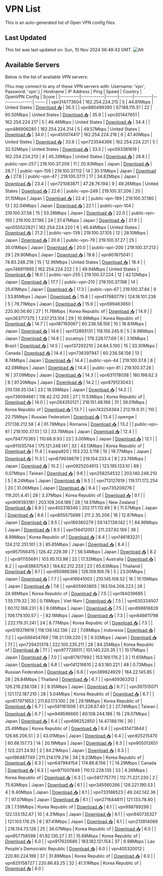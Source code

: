 # VPN List

This is an auto-generated list of Open VPN config files.

## Last Updated

This list was last updated on: Sun, 10 Nov 2024 06:48:43 GMT.
![Alt](https://repobeats.axiom.co/api/embed/186b98318ef1479477931607c1ad7d823f12451f.svg "Repobeats analytics image")

## Available Servers

Below is the list of available VPN servers:

(You may connect to any of these VPN servers with: Username: 'vpn', Password: 'vpn'.)
| Hostname | IP Address | Ping | Speed | Country | OpenVPN Config | Score |
|----------|------------|------|-------|---------|----------------| ----- |
| vpn314773604 | 162.254.224.215 | 5 | 44.81Mbps | United States | [Download 📥](./configs/server_0_US.ovpn) | 36.3 |
| vpn880499390 | 67.188.115.51 | 22 | 60.50Mbps | United States | [Download 📥](./configs/server_1_US.ovpn) | 35.9 |
| vpn301447651 | 162.254.224.217 | 5 | 46.46Mbps | United States | [Download 📥](./configs/server_2_US.ovpn) | 34.4 |
| vpn486906280 | 162.254.224.214 | 5 | 49.57Mbps | United States | [Download 📥](./configs/server_3_US.ovpn) | 34.0 |
| vpn450074417 | 162.254.224.218 | 6 | 47.40Mbps | United States | [Download 📥](./configs/server_4_US.ovpn) | 33.8 |
| vpn723544366 | 162.254.224.221 | 5 | 32.52Mbps | United States | [Download 📥](./configs/server_5_US.ovpn) | 33.5 |
| vpn593381619 | 162.254.224.213 | 4 | 45.26Mbps | United States | [Download 📥](./configs/server_6_US.ovpn) | 28.8 |
| public-vpn-257 | 219.100.37.208 | 11 | 20.93Mbps | Japan | [Download 📥](./configs/server_7_JP.ovpn) | 28.7 |
| public-vpn-159 | 219.100.37.112 | 14 | 30.51Mbps | Japan | [Download 📥](./configs/server_8_JP.ovpn) | 27.8 |
| public-vpn-47 | 219.100.37.11 | 17 | 34.82Mbps | Japan | [Download 📥](./configs/server_9_JP.ovpn) | 23.4 |
| vpn721083871 | 47.28.76.194 | 9 | 49.26Mbps | United States | [Download 📥](./configs/server_10_US.ovpn) | 22.6 |
| public-vpn-249 | 219.100.37.206 | 20 | 31.15Mbps | Japan | [Download 📥](./configs/server_11_JP.ovpn) | 22.4 |
| public-vpn-189 | 219.100.37.180 | 13 | 32.04Mbps | Japan | [Download 📥](./configs/server_12_JP.ovpn) | 22.1 |
| public-vpn-104 | 219.100.37.58 | 15 | 53.28Mbps | Japan | [Download 📥](./configs/server_13_JP.ovpn) | 22.0 |
| public-vpn-195 | 219.100.37.195 | 24 | 37.47Mbps | Japan | [Download 📥](./configs/server_14_JP.ovpn) | 21.9 |
| vpn555522821 | 162.254.224.220 | 6 | 46.44Mbps | United States | [Download 📥](./configs/server_15_US.ovpn) | 21.2 |
| public-vpn-139 | 219.100.37.105 | 12 | 28.10Mbps | Japan | [Download 📥](./configs/server_16_JP.ovpn) | 20.8 |
| public-vpn-79 | 219.100.37.27 | 25 | 35.01Mbps | Japan | [Download 📥](./configs/server_17_JP.ovpn) | 20.0 |
| public-vpn-200 | 219.100.37.213 | 29 | 29.90Mbps | Japan | [Download 📥](./configs/server_18_JP.ovpn) | 19.8 |
| vpn801875041 | 74.83.248.218 | 15 | 12.96Mbps | United States | [Download 📥](./configs/server_19_US.ovpn) | 18.4 |
| vpn748911995 | 162.254.224.222 | 5 | 49.94Mbps | United States | [Download 📥](./configs/server_20_US.ovpn) | 18.0 |
| public-vpn-255 | 219.100.37.224 | 12 | 42.12Mbps | Japan | [Download 📥](./configs/server_21_JP.ovpn) | 17.7 |
| public-vpn-210 | 219.100.37.198 | 14 | 25.61Mbps | Japan | [Download 📥](./configs/server_22_JP.ovpn) | 17.3 |
| public-vpn-67 | 219.100.37.84 | 9 | 53.85Mbps | Japan | [Download 📥](./configs/server_23_JP.ovpn) | 15.8 |
| vpn417980779 | 124.18.101.238 | 5 | 79.71Mbps | Japan | [Download 📥](./configs/server_24_JP.ovpn) | 15.6 |
| vpn599463650 | 220.90.56.60 | 27 | 11.78Mbps | Korea Republic of | [Download 📥](./configs/server_25_KR.ovpn) | 14.9 |
| vpn363717375 | 1.237.213.104 | 29 | 10.99Mbps | Korea Republic of | [Download 📥](./configs/server_26_KR.ovpn) | 14.7 |
| vpn187193067 | 60.236.58.156 | 10 | 18.83Mbps | Japan | [Download 📥](./configs/server_27_JP.ovpn) | 14.6 |
| vpn112893131 | 118.156.245.9 | 5 | 8.98Mbps | Japan | [Download 📥](./configs/server_28_JP.ovpn) | 14.6 |
| zucatoys | 179.228.177.69 | 6 | 3.16Mbps | Brazil | [Download 📥](./configs/server_29_BR.ovpn) | 14.5 |
| vpn137292210 | 24.84.5.100 | 15 | 33.30Mbps | Canada | [Download 📥](./configs/server_30_CA.ovpn) | 14.4 |
| vpn736397947 | 60.236.58.156 | 13 | 8.74Mbps | Japan | [Download 📥](./configs/server_31_JP.ovpn) | 14.4 |
| public-vpn-44 | 219.100.37.8 | 8 | 42.08Mbps | Japan | [Download 📥](./configs/server_32_JP.ovpn) | 14.4 |
| public-vpn-81 | 219.100.37.28 | 16 | 37.09Mbps | Japan | [Download 📥](./configs/server_33_JP.ovpn) | 14.3 |
| vpn631178038 | 180.198.62.3 | 6 | 97.20Mbps | Japan | [Download 📥](./configs/server_34_JP.ovpn) | 14.2 |
| vpn879123043 | 210.139.35.134 | 23 | 18.59Mbps | Japan | [Download 📥](./configs/server_35_JP.ovpn) | 14.2 |
| vpn739094661 | 118.42.212.205 | 27 | 11.53Mbps | Korea Republic of | [Download 📥](./configs/server_36_KR.ovpn) | 14.0 |
| vpn264350121 | 218.151.48.166 | 31 | 39.01Mbps | Korea Republic of | [Download 📥](./configs/server_37_KR.ovpn) | 13.7 |
| vpn743254364 | 212.19.9.31 | 110 | 22.75Mbps | Russian Federation | [Download 📥](./configs/server_38_RU.ovpn) | 13.4 |
| opengw | 217.138.212.58 | 4 | 61.78Mbps | Romania | [Download 📥](./configs/server_39_RO.ovpn) | 13.2 |
| public-vpn-61 | 219.100.37.51 | 13 | 33.78Mbps | Japan | [Download 📥](./configs/server_40_JP.ovpn) | 12.4 |
| vpn794770365 | 110.66.9.93 | 22 | 3.00Mbps | Japan | [Download 📥](./configs/server_41_JP.ovpn) | 12.1 |
| vpn911035744 | 175.121.248.141 | 33 | 43.13Mbps | Korea Republic of | [Download 📥](./configs/server_42_KR.ovpn) | 11.4 |
| kappa820 | 153.232.5.118 | 10 | 19.77Mbps | Japan | [Download 📥](./configs/server_43_JP.ovpn) | 11.3 |
| vpn679938679 | 219.104.233.4 | 8 | 23.76Mbps | Japan | [Download 📥](./configs/server_44_JP.ovpn) | 10.2 |
| vpn0925204913 | 123.195.133.10 | 89 | 0.07Mbps | Taiwan | [Download 📥](./configs/server_45_TW.ovpn) | 9.6 |
| vpn258254532 | 203.140.246.210 | 5 | 8.24Mbps | Japan | [Download 📥](./configs/server_46_JP.ovpn) | 9.5 |
| vpn713127619 | 119.171.172.254 | 20 | 31.06Mbps | Japan | [Download 📥](./configs/server_47_JP.ovpn) | 9.4 |
| vpn735209276 | 119.201.4.41 | 28 | 3.37Mbps | Korea Republic of | [Download 📥](./configs/server_48_KR.ovpn) | 9.1 |
| vpn909393181 | 203.109.204.188 | 28 | 14.51Mbps | New Zealand | [Download 📥](./configs/server_49_NZ.ovpn) | 8.9 |
| vpn402318340 | 202.171.112.69 | 9 | 11.57Mbps | Japan | [Download 📥](./configs/server_50_JP.ovpn) | 8.6 |
| vpn855575699 | 211.2.35.206 | 16 | 12.87Mbps | Japan | [Download 📥](./configs/server_51_JP.ovpn) | 8.5 |
| vpn189380279 | 59.147.139.142 | 1 | 84.96Mbps | Japan | [Download 📥](./configs/server_52_JP.ovpn) | 8.5 |
| vpn156412051 | 211.237.92.169 | 36 | 8.99Mbps | Korea Republic of | [Download 📥](./configs/server_53_KR.ovpn) | 8.4 |
| vpn146183221 | 124.212.251.101 | 3 | 85.65Mbps | Japan | [Download 📥](./configs/server_54_JP.ovpn) | 8.4 |
| vpn957056415 | 126.42.229.39 | 7 | 56.54Mbps | Japan | [Download 📥](./configs/server_55_JP.ovpn) | 8.2 |
| vpn911155691 | 103.95.113.98 | 22 | 17.32Mbps | Australia | [Download 📥](./configs/server_56_AU.ovpn) | 8.2 |
| vpn838837543 | 184.82.212.233 | 23 | 65.63Mbps | Thailand | [Download 📥](./configs/server_57_TH.ovpn) | 8.1 |
| vpn950996388 | 126.109.169.78 | 5 | 23.00Mbps | Japan | [Download 📥](./configs/server_58_JP.ovpn) | 7.7 |
| vpn416641003 | 210.145.108.52 | 16 | 10.15Mbps | Japan | [Download 📥](./configs/server_59_JP.ovpn) | 7.6 |
| vpn805993805 | 183.104.208.223 | 28 | 24.98Mbps | Korea Republic of | [Download 📥](./configs/server_60_KR.ovpn) | 7.5 |
| vpn184039685 | 1.55.179.32 | 30 | 0.78Mbps | Viet Nam | [Download 📥](./configs/server_61_VN.ovpn) | 7.5 |
| vpn630334507 | 60.112.168.231 | 6 | 9.08Mbps | Japan | [Download 📥](./configs/server_62_JP.ovpn) | 7.5 |
| vpn898818828 | 106.179.100.57 | - | 82.18Mbps | Japan | [Download 📥](./configs/server_63_JP.ovpn) | 7.3 |
| vpn846611798 | 222.119.31.241 | 24 | 8.77Mbps | Korea Republic of | [Download 📥](./configs/server_64_KR.ovpn) | 7.3 |
| vpn519379619 | 118.136.142.136 | 22 | 7.08Mbps | Indonesia | [Download 📥](./configs/server_65_ID.ovpn) | 7.2 |
| vpn589454769 | 118.21.139.220 | 5 | 9.32Mbps | Japan | [Download 📥](./configs/server_66_JP.ovpn) | 7.1 |
| vpn729431378 | 222.100.235.211 | 28 | 84.25Mbps | Korea Republic of | [Download 📥](./configs/server_67_KR.ovpn) | 7.1 |
| vpn977726511 | 101.140.220.35 | 1 | 10.17Mbps | Japan | [Download 📥](./configs/server_68_JP.ovpn) | 7.0 |
| vpn817617892 | 153.169.176.2 | 3 | 11.65Mbps | Japan | [Download 📥](./configs/server_69_JP.ovpn) | 6.8 |
| vpn141216610 | 2.63.180.221 | 48 | 0.73Mbps | Russian Federation | [Download 📥](./configs/server_70_RU.ovpn) | 6.8 |
| vpn389824929 | 184.22.145.85 | 28 | 28.84Mbps | Thailand | [Download 📥](./configs/server_71_TH.ovpn) | 6.7 |
| vpn409363312 | 126.219.238.138 | 3 | 9.35Mbps | Japan | [Download 📥](./configs/server_72_JP.ovpn) | 6.7 |
| vpn397515071 | 121.172.187.210 | 28 | 5.04Mbps | Korea Republic of | [Download 📥](./configs/server_73_KR.ovpn) | 6.7 |
| vpn817971653 | 211.63.173.100 | 26 | 29.19Mbps | Korea Republic of | [Download 📥](./configs/server_74_KR.ovpn) | 6.7 |
| vpn591161008 | 61.228.67.40 | 2 | 27.74Mbps | Taiwan | [Download 📥](./configs/server_75_TW.ovpn) | 6.7 |
| vpn949596660 | 60.108.244.188 | 16 | 29.07Mbps | Japan | [Download 📥](./configs/server_76_JP.ovpn) | 6.4 |
| vpn696252850 | 14.47.188.116 | 30 | 25.49Mbps | Korea Republic of | [Download 📥](./configs/server_77_KR.ovpn) | 6.4 |
| vpn431473644 | 126.66.206.51 | 3 | 43.01Mbps | Japan | [Download 📥](./configs/server_78_JP.ovpn) | 6.4 |
| vpn925215470 | 60.68.157.73 | 14 | 20.19Mbps | Japan | [Download 📥](./configs/server_79_JP.ovpn) | 6.3 |
| vpn905012651 | 122.221.24.92 | 2 | 84.21Mbps | Japan | [Download 📥](./configs/server_80_JP.ovpn) | 6.3 |
| vpn196487749 | 211.214.179.216 | 34 | 9.23Mbps | Korea Republic of | [Download 📥](./configs/server_81_KR.ovpn) | 6.3 |
| vpn647984154 | 174.88.8.156 | 1 | 14.29Mbps | Canada | [Download 📥](./configs/server_82_CA.ovpn) | 6.3 |
| vpn971007849 | 110.12.228.135 | 33 | 4.26Mbps | Korea Republic of | [Download 📥](./configs/server_83_KR.ovpn) | 6.3 |
| vpn581775770 | 112.71.221.230 | 2 | 75.63Mbps | Japan | [Download 📥](./configs/server_84_JP.ovpn) | 6.1 |
| vpn345560266 | 126.221.190.53 | 4 | 9.40Mbps | Japan | [Download 📥](./configs/server_85_JP.ovpn) | 6.1 |
| vpn733188523 | 49.242.142.36 | 7 | 97.07Mbps | Japan | [Download 📥](./configs/server_86_JP.ovpn) | 6.1 |
| vpn271644811 | 121.133.78.80 | 28 | 7.59Mbps | Korea Republic of | [Download 📥](./configs/server_87_KR.ovpn) | 6.1 |
| vpn998789299 | 122.133.152.67 | 10 | 4.31Mbps | Japan | [Download 📥](./configs/server_88_JP.ovpn) | 6.1 |
| vpn940735327 | 121.103.176.25 | 6 | 97.41Mbps | Japan | [Download 📥](./configs/server_89_JP.ovpn) | 6.1 |
| vpn213914069 | 218.154.73.126 | 25 | 36.07Mbps | Korea Republic of | [Download 📥](./configs/server_90_KR.ovpn) | 6.0 |
| vpn957758598 | 61.82.130.27 | 31 | 15.68Mbps | Korea Republic of | [Download 📥](./configs/server_91_KR.ovpn) | 6.0 |
| vpn917620686 | 183.182.121.154 | 37 | 6.98Mbps | Lao People's Democratic Republic | [Download 📥](./configs/server_92_LA.ovpn) | 6.0 |
| vpn405320012 | 220.80.224.199 | 37 | 31.89Mbps | Korea Republic of | [Download 📥](./configs/server_93_KR.ovpn) | 6.0 |
| vpn825158727 | 220.86.83.25 | 32 | 41.51Mbps | Korea Republic of | [Download 📥](./configs/server_94_KR.ovpn) | 6.0 |
